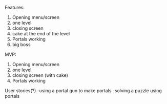 Features: 
1. Opening menu/screen
2. one level
3. closing screen 
4. cake at the end of the level 
5. Portals working
6. big boss

MVP:
1. Opening menu/screen
2. one level
3. closing screen (with cake)
4. Portals working

User stories(?)
 -using a portal gun to make portals 
 -solving a puzzle using portals 
 
